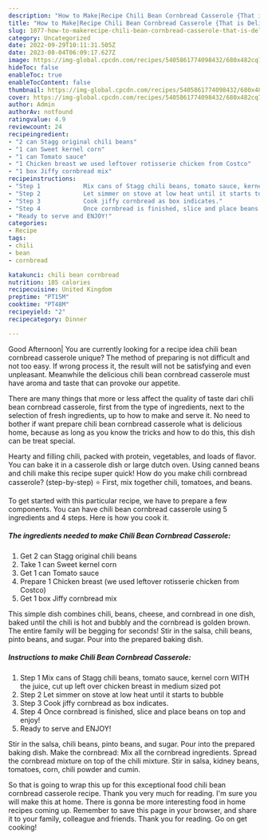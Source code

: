 ```yaml
---
description: "How to Make|Recipe Chili Bean Cornbread Casserole {That is Delicious"
title: "How to Make|Recipe Chili Bean Cornbread Casserole {That is Delicious"
slug: 1077-how-to-makerecipe-chili-bean-cornbread-casserole-that-is-delicious
category: Uncategorized
date: 2022-09-29T10:11:31.505Z
date: 2023-08-04T06:09:17.627Z
image: https://img-global.cpcdn.com/recipes/5405861774098432/680x482cq70/chili-bean-cornbread-casserole-recipe-main-photo.jpg
hideToc: false
enableToc: true
enableTocContent: false
thumbnail: https://img-global.cpcdn.com/recipes/5405861774098432/680x482cq70/chili-bean-cornbread-casserole-recipe-main-photo.jpg
cover: https://img-global.cpcdn.com/recipes/5405861774098432/680x482cq70/chili-bean-cornbread-casserole-recipe-main-photo.jpg
author: Admin
authorAv: notfound
ratingvalue: 4.9
reviewcount: 24
recipeingredient:
- "2 can Stagg original chili beans"
- "1 can Sweet kernel corn"
- "1 can Tomato sauce"
- "1 Chicken breast we used leftover rotisserie chicken from Costco"
- "1 box Jiffy cornbread mix"
recipeinstructions:
- "Step 1            Mix cans of Stagg chili beans, tomato sauce, kernel corn WITH the juice, cut up left over chicken breast in medium sized pot"
- "Step 2            Let simmer on stove at low heat until it starts to bubble"
- "Step 3            Cook jiffy cornbread as box indicates."
- "Step 4            Once cornbread is finished, slice and place beans on top and enjoy!"
- "Ready to serve and ENJOY!"
categories:
- Recipe
tags:
- chili
- bean
- cornbread

katakunci: chili bean cornbread 
nutrition: 185 calories
recipecuisine: United Kingdom
preptime: "PT15M"
cooktime: "PT48M"
recipeyield: "2"
recipecategory: Dinner

---
```



Good Afternoon| You are currently looking for a recipe idea chili bean cornbread casserole unique? The method of preparing is not difficult and not too easy. If wrong process it, the result will not be satisfying and even unpleasant. Meanwhile the delicious chili bean cornbread casserole must have aroma and taste that can provoke our appetite.






There are many things that more or less affect the quality of taste dari chili bean cornbread casserole, first from the type of ingredients, next to the selection of fresh ingredients, up to how to make and serve it. No need to bother if want prepare chili bean cornbread casserole what is delicious home, because as long as you know the tricks and how to do this, this dish can be treat  special.


Hearty and filling chili, packed with protein, vegetables, and loads of flavor. You can bake it in a casserole dish or large dutch oven. Using canned beans and chili make this recipe super quick! How do you make chili cornbread casserole? (step-by-step) ⭐ First, mix together chili, tomatoes, and beans.


To get started with this particular recipe, we have to prepare a few components. You can have chili bean cornbread casserole using 5 ingredients and 4 steps. Here is how you cook it.

<!--inarticleads1-->

##### The ingredients needed to make Chili Bean Cornbread Casserole:

1. Get 2 can Stagg original chili beans
1. Take 1 can Sweet kernel corn
1. Get 1 can Tomato sauce
1. Prepare 1 Chicken breast (we used leftover rotisserie chicken from Costco)
1. Get 1 box Jiffy cornbread mix


This simple dish combines chili, beans, cheese, and cornbread in one dish, baked until the chili is hot and bubbly and the cornbread is golden brown. The entire family will be begging for seconds! Stir in the salsa, chili beans, pinto beans, and sugar. Pour into the prepared baking dish. 

<!--inarticleads2-->

##### Instructions to make Chili Bean Cornbread Casserole:

1. Step 1            Mix cans of Stagg chili beans, tomato sauce, kernel corn WITH the juice, cut up left over chicken breast in medium sized pot
1. Step 2            Let simmer on stove at low heat until it starts to bubble
1. Step 3            Cook jiffy cornbread as box indicates.
1. Step 4            Once cornbread is finished, slice and place beans on top and enjoy!
1. Ready to serve and ENJOY!

Stir in the salsa, chili beans, pinto beans, and sugar. Pour into the prepared baking dish. Make the cornbread: Mix all the cornbread ingredients. Spread the cornbread mixture on top of the chili mixture. Stir in salsa, kidney beans, tomatoes, corn, chili powder and cumin. 

So that is going to wrap this up for this exceptional food chili bean cornbread casserole recipe. Thank you very much for reading. I'm sure you will make this at home. There is gonna be more interesting food in home recipes coming up. Remember to save this page in your browser, and share it to your family, colleague and friends. Thank you for reading. Go on get cooking!
